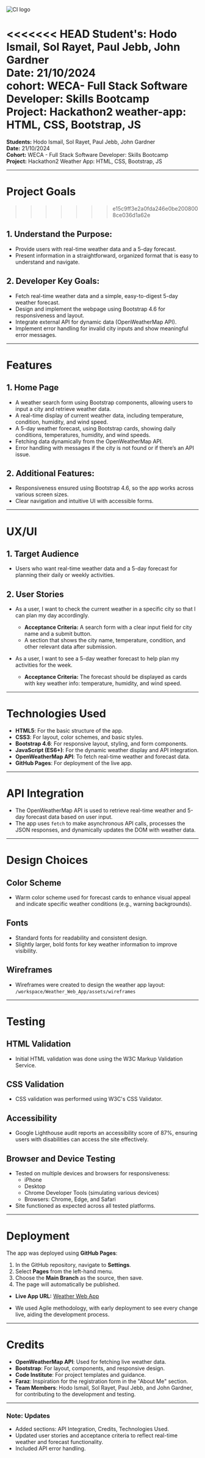 ![CI logo](https://codeinstitute.s3.amazonaws.com/fullstack/ci_logo_small.png)

<<<<<<< HEAD
**Student's:**  Hodo Ismail, Sol Rayet, Paul Jebb, John Gardner<br>
**Date:**  21/10/2024 <br>
**cohort:**  WECA- Full Stack Software Developer: Skills Bootcamp <br>
**Project:**   Hackathon2 weather-app: HTML, CSS, Bootstrap, JS <br>
=======
**Students:** Hodo Ismail, Sol Rayet, Paul Jebb, John Gardner  
**Date:** 21/10/2024  
**Cohort:** WECA - Full Stack Software Developer: Skills Bootcamp  
**Project:** Hackathon2 Weather App: HTML, CSS, Bootstrap, JS

---

# Project Goals
>>>>>>> e15c9ff3e2a0fda246e0be2008008ce036d1a62e

## 1. Understand the Purpose:

- Provide users with real-time weather data and a 5-day forecast.
- Present information in a straightforward, organized format that is easy to understand and navigate.

## 2. Developer Key Goals:

- Fetch real-time weather data and a simple, easy-to-digest 5-day weather forecast.
- Design and implement the webpage using Bootstrap 4.6 for responsiveness and layout.
- Integrate external API for dynamic data (OpenWeatherMap API).
- Implement error handling for invalid city inputs and show meaningful error messages.

---

# Features

## 1. Home Page

- A weather search form using Bootstrap components, allowing users to input a city and retrieve weather data.
- A real-time display of current weather data, including temperature, condition, humidity, and wind speed.
- A 5-day weather forecast, using Bootstrap cards, showing daily conditions, temperatures, humidity, and wind speeds.
- Fetching data dynamically from the OpenWeatherMap API.
- Error handling with messages if the city is not found or if there’s an API issue.

## 2. Additional Features:

- Responsiveness ensured using Bootstrap 4.6, so the app works across various screen sizes.
- Clear navigation and intuitive UI with accessible forms.

---

# UX/UI

## 1. Target Audience

- Users who want real-time weather data and a 5-day forecast for planning their daily or weekly activities.

## 2. User Stories

- As a user, I want to check the current weather in a specific city so that I can plan my day accordingly.

  - **Acceptance Criteria:** A search form with a clear input field for city name and a submit button.
  - A section that shows the city name, temperature, condition, and other relevant data after submission.

- As a user, I want to see a 5-day weather forecast to help plan my activities for the week.
  - **Acceptance Criteria:** The forecast should be displayed as cards with key weather info: temperature, humidity, and wind speed.

---

# Technologies Used

- **HTML5**: For the basic structure of the app.
- **CSS3**: For layout, color schemes, and basic styles.
- **Bootstrap 4.6**: For responsive layout, styling, and form components.
- **JavaScript (ES6+)**: For the dynamic weather display and API integration.
- **OpenWeatherMap API**: To fetch real-time weather and forecast data.
- **GitHub Pages**: For deployment of the live app.

---

# API Integration

- The OpenWeatherMap API is used to retrieve real-time weather and 5-day forecast data based on user input.
- The app uses `fetch` to make asynchronous API calls, processes the JSON responses, and dynamically updates the DOM with weather data.

---

# Design Choices

## Color Scheme

- Warm color scheme used for forecast cards to enhance visual appeal and indicate specific weather conditions (e.g., warning backgrounds).

## Fonts

- Standard fonts for readability and consistent design.
- Slightly larger, bold fonts for key weather information to improve visibility.

## Wireframes

- Wireframes were created to design the weather app layout:  
  `/workspace/Weather_Web_App/assets/wireframes`

---

# Testing

## HTML Validation

- Initial HTML validation was done using the W3C Markup Validation Service.

## CSS Validation

- CSS validation was performed using W3C's CSS Validator.

## Accessibility

- Google Lighthouse audit reports an accessibility score of 87%, ensuring users with disabilities can access the site effectively.

## Browser and Device Testing

- Tested on multiple devices and browsers for responsiveness:
  - iPhone
  - Desktop
  - Chrome Developer Tools (simulating various devices)
  - Browsers: Chrome, Edge, and Safari
- Site functioned as expected across all tested platforms.

---

# Deployment

The app was deployed using **GitHub Pages**:

1. In the GitHub repository, navigate to **Settings**.
2. Select **Pages** from the left-hand menu.
3. Choose the **Main Branch** as the source, then save.
4. The page will automatically be published.

- **Live App URL:** [Weather Web App](https://johnwgardner.github.io/Weather_Web_App)

- We used Agile methodology, with early deployment to see every change live, aiding the development process.

---

# Credits

- **OpenWeatherMap API**: Used for fetching live weather data.
- **Bootstrap**: For layout, components, and responsive design.
- **Code Institute**: For project templates and guidance.
- **Faraz**: Inspiration for the registration form in the "About Me" section.
- **Team Members**: Hodo Ismail, Sol Rayet, Paul Jebb, and John Gardner, for contributing to the development and testing.

---

### Note: **Updates**

- Added sections: API Integration, Credits, Technologies Used.
- Updated user stories and acceptance criteria to reflect real-time weather and forecast functionality.
- Included API error handling.
